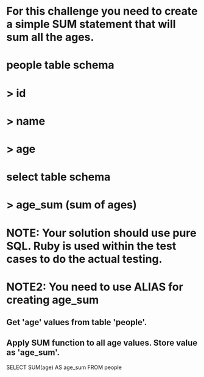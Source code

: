 # For this challenge you need to create a simple SUM statement that will sum all the ages.

# people table schema
# > id
# > name
# > age

# select table schema
# > age_sum (sum of ages)

# NOTE: Your solution should use pure SQL. Ruby is used within the test cases to do the actual testing.
# NOTE2: You need to use ALIAS for creating age_sum



## Get 'age' values from table 'people'.
## Apply SUM function to all age values. Store value as 'age_sum'.

SELECT SUM(age) AS age_sum
FROM people
